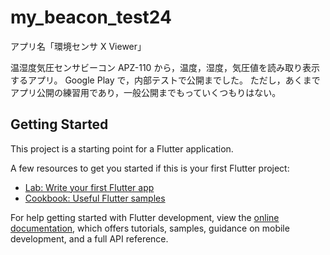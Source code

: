 # my_beacon_test24

アプリ名「環境センサ X Viewer」

温湿度気圧センサビーコン APZ-110 から，温度，湿度，気圧値を読み取り表示するアプリ。
Google Play で，内部テストで公開までした。
ただし，あくまでアプリ公開の練習用であり，一般公開までもっていくつもりはない。

## Getting Started

This project is a starting point for a Flutter application.

A few resources to get you started if this is your first Flutter project:

- [Lab: Write your first Flutter app](https://docs.flutter.dev/get-started/codelab)
- [Cookbook: Useful Flutter samples](https://docs.flutter.dev/cookbook)

For help getting started with Flutter development, view the
[online documentation](https://docs.flutter.dev/), which offers tutorials,
samples, guidance on mobile development, and a full API reference.
